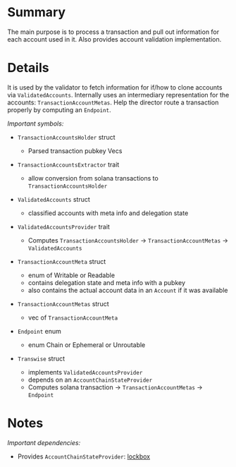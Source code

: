 
# Summary

The main purpose is to process a transaction and pull out information for each account used in it.
Also provides account validation implementation.

# Details

It is used by the validator to fetch information for if/how to clone accounts via `ValidatedAccounts`.
Internally uses an intermediary representation for the accounts: `TransactionAccountMetas`.
Help the director route a transaction properly by computing an `Endpoint`.

*Important symbols:*

- `TransactionAccountsHolder` struct
  - Parsed transaction pubkey Vecs

- `TransactionAccountsExtractor` trait
  - allow conversion from solana transactions to `TransactionAccountsHolder`

- `ValidatedAccounts` struct
  - classified accounts with meta info and delegation state

- `ValidatedAccountsProvider` trait
  - Computes `TransactionAccountsHolder` -> `TransactionAccountMetas` -> `ValidatedAccounts`

- `TransactionAccountMeta` struct
  - enum of Writable or Readable
  - contains delegation state and meta info with a pubkey
  - also contains the actual account data in an `Account` if it was available

- `TransactionAccountMetas` struct
  - vec of `TransactionAccountMeta`

- `Endpoint` enum
  - enum Chain or Ephemeral or Unroutable

- `Transwise` struct
  - implements `ValidatedAccountsProvider`
  - depends on an `AccountChainStateProvider`
  - Computes solana transaction -> `TransactionAccountMetas` -> `Endpoint`

# Notes

*Important dependencies:*

- Provides `AccountChainStateProvider`: [lockbox](../lockbox/README.md)
